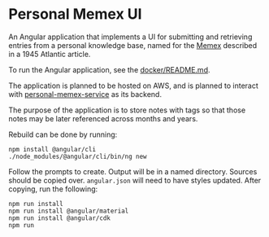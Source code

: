 # Personal Memex UI

An Angular application that implements a UI for submitting and retrieving entries from a personal knowledge base, named for the [Memex](https://en.wikipedia.org/wiki/Memex) described in a 1945 Atlantic article.

To run the Angular application, see the [docker/README.md](https://github.com/matthewjohnson42/personal-memex-ui/blob/master/docker/README.md).

The application is planned to be hosted on AWS, and is planned to interact with [personal-memex-service](https://github.com/matthewjohnson42/personal-memex-service) as its backend.

The purpose of the application is to store notes with tags so that those notes may be later referenced across months and years.

Rebuild can be done by running:
```
npm install @angular/cli
./node_modules/@angular/cli/bin/ng new
```
Follow the prompts to create. Output will be in a named directory.
Sources should be copied over. `angular.json` will need to have styles updated. After copying, run the following:
```
npm run install
npm run install @angular/material
npm run install @angular/cdk
npm run
```
